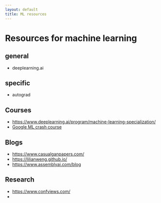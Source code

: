 ```yaml
---
layout: default
title: ML resources  
---
```


# Resources for machine learning 

## general 
- deeplearning.ai

## specific 
- autograd 

## Courses 
- https://www.deeplearning.ai/program/machine-learning-specialization/
- [Google ML crash course](https://developers.google.com/machine-learning/crash-course)

## Blogs 
- https://www.casualganpapers.com/
- https://lilianweng.github.io/
- https://www.assemblyai.com/blog

## Research 
- https://www.confviews.com/
- 
